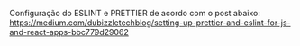 Configuração do ESLINT e PRETTIER de acordo com o post abaixo: 
https://medium.com/dubizzletechblog/setting-up-prettier-and-eslint-for-js-and-react-apps-bbc779d29062
